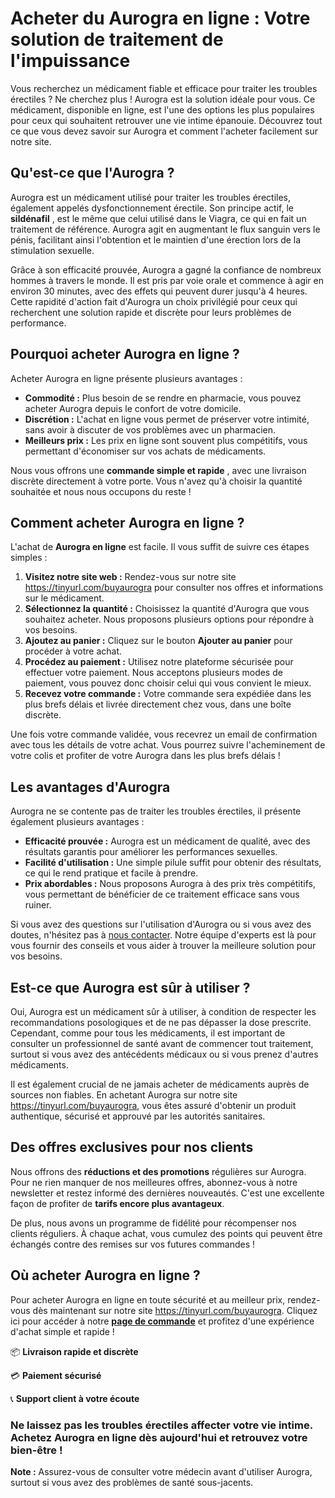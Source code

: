 # Acheter du Aurogra en ligne : Votre solution de traitement de l'impuissance

Vous recherchez un médicament fiable et efficace pour traiter les troubles érectiles ? Ne cherchez plus ! Aurogra est la solution idéale pour vous. Ce médicament, disponible en ligne, est l'une des options les plus populaires pour ceux qui souhaitent retrouver une vie intime épanouie. Découvrez tout ce que vous devez savoir sur Aurogra et comment l'acheter facilement sur notre site.

## Qu'est-ce que l'Aurogra ?

Aurogra est un médicament utilisé pour traiter les troubles érectiles, également appelés dysfonctionnement érectile. Son principe actif, le **sildénafil** , est le même que celui utilisé dans le Viagra, ce qui en fait un traitement de référence. Aurogra agit en augmentant le flux sanguin vers le pénis, facilitant ainsi l'obtention et le maintien d'une érection lors de la stimulation sexuelle.

Grâce à son efficacité prouvée, Aurogra a gagné la confiance de nombreux hommes à travers le monde. Il est pris par voie orale et commence à agir en environ 30 minutes, avec des effets qui peuvent durer jusqu'à 4 heures. Cette rapidité d'action fait d'Aurogra un choix privilégié pour ceux qui recherchent une solution rapide et discrète pour leurs problèmes de performance.

## Pourquoi acheter Aurogra en ligne ?

Acheter Aurogra en ligne présente plusieurs avantages :

- **Commodité :** Plus besoin de se rendre en pharmacie, vous pouvez acheter Aurogra depuis le confort de votre domicile.
- **Discrétion :** L'achat en ligne vous permet de préserver votre intimité, sans avoir à discuter de vos problèmes avec un pharmacien.
- **Meilleurs prix :** Les prix en ligne sont souvent plus compétitifs, vous permettant d'économiser sur vos achats de médicaments.

Nous vous offrons une **commande simple et rapide** , avec une livraison discrète directement à votre porte. Vous n'avez qu'à choisir la quantité souhaitée et nous nous occupons du reste !

## Comment acheter Aurogra en ligne ?

L'achat de **Aurogra en ligne** est facile. Il vous suffit de suivre ces étapes simples :

1. **Visitez notre site web :** Rendez-vous sur notre site https://tinyurl.com/buyaurogra pour consulter nos offres et informations sur le médicament.
2. **Sélectionnez la quantité :** Choisissez la quantité d'Aurogra que vous souhaitez acheter. Nous proposons plusieurs options pour répondre à vos besoins.
3. **Ajoutez au panier :** Cliquez sur le bouton **Ajouter au panier** pour procéder à votre achat.
4. **Procédez au paiement :** Utilisez notre plateforme sécurisée pour effectuer votre paiement. Nous acceptons plusieurs modes de paiement, vous pouvez donc choisir celui qui vous convient le mieux.
5. **Recevez votre commande :** Votre commande sera expédiée dans les plus brefs délais et livrée directement chez vous, dans une boîte discrète.

Une fois votre commande validée, vous recevrez un email de confirmation avec tous les détails de votre achat. Vous pourrez suivre l'acheminement de votre colis et profiter de votre Aurogra dans les plus brefs délais !

## Les avantages d'Aurogra

Aurogra ne se contente pas de traiter les troubles érectiles, il présente également plusieurs avantages :

- **Efficacité prouvée :** Aurogra est un médicament de qualité, avec des résultats garantis pour améliorer les performances sexuelles.
- **Facilité d'utilisation :** Une simple pilule suffit pour obtenir des résultats, ce qui le rend pratique et facile à prendre.
- **Prix abordables :** Nous proposons Aurogra à des prix très compétitifs, vous permettant de bénéficier de ce traitement efficace sans vous ruiner.

Si vous avez des questions sur l'utilisation d'Aurogra ou si vous avez des doutes, n'hésitez pas à [nous contacter](https://tinyurl.com/buyaurogra). Notre équipe d'experts est là pour vous fournir des conseils et vous aider à trouver la meilleure solution pour vos besoins.

## Est-ce que Aurogra est sûr à utiliser ?

Oui, Aurogra est un médicament sûr à utiliser, à condition de respecter les recommandations posologiques et de ne pas dépasser la dose prescrite. Cependant, comme pour tous les médicaments, il est important de consulter un professionnel de santé avant de commencer tout traitement, surtout si vous avez des antécédents médicaux ou si vous prenez d'autres médicaments.

Il est également crucial de ne jamais acheter de médicaments auprès de sources non fiables. En achetant Aurogra sur notre site https://tinyurl.com/buyaurogra, vous êtes assuré d'obtenir un produit authentique, sécurisé et approuvé par les autorités sanitaires.

## Des offres exclusives pour nos clients

Nous offrons des **réductions et des promotions** régulières sur Aurogra. Pour ne rien manquer de nos meilleures offres, abonnez-vous à notre newsletter et restez informé des dernières nouveautés. C'est une excellente façon de profiter de **tarifs encore plus avantageux**.

De plus, nous avons un programme de fidélité pour récompenser nos clients réguliers. À chaque achat, vous cumulez des points qui peuvent être échangés contre des remises sur vos futures commandes !

## Où acheter Aurogra en ligne ?

Pour acheter Aurogra en ligne en toute sécurité et au meilleur prix, rendez-vous dès maintenant sur notre site https://tinyurl.com/buyaurogra. Cliquez ici pour accéder à notre [**page de commande**](https://tinyurl.com/buyaurogra) et profitez d'une expérience d'achat simple et rapide !

📦 **Livraison rapide et discrète**

💳 **Paiement sécurisé**

📞 **Support client à votre écoute**

### Ne laissez pas les troubles érectiles affecter votre vie intime. Achetez Aurogra en ligne dès aujourd'hui et retrouvez votre bien-être !

**Note :** Assurez-vous de consulter votre médecin avant d'utiliser Aurogra, surtout si vous avez des problèmes de santé sous-jacents.
